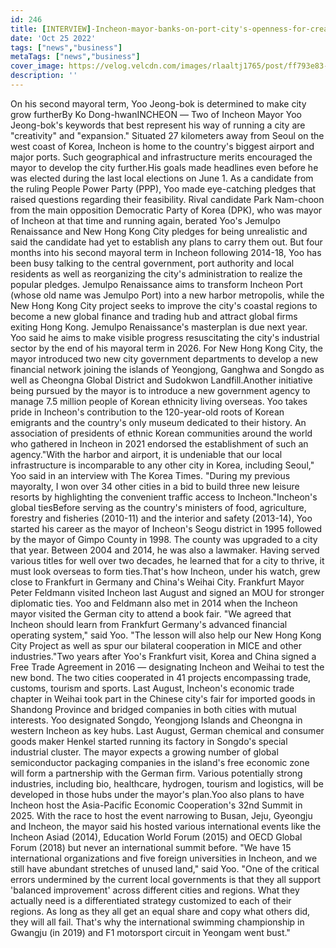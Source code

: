 ```yaml
---
id: 246
title: [INTERVIEW]-Incheon-mayor-banks-on-port-city's-openness-for-creative-governance-
date: 'Oct 25 2022'
tags: ["news","business"]
metaTags: ["news","business"]
cover_image: https://velog.velcdn.com/images/rlaaltj1765/post/ff793e83-baba-4dd5-a97c-fbd1e858632b/news2.jpg
description: ''
---
```


On his second mayoral term, Yoo Jeong-bok is determined to make city grow furtherBy Ko Dong-hwanINCHEON ― Two of Incheon Mayor Yoo Jeong-bok's keywords that best represent his way of running a city are "creativity" and "expansion." Situated 27 kilometers away from Seoul on the west coast of Korea, Incheon is home to the country's biggest airport and major ports. Such geographical and infrastructure merits encouraged the mayor to develop the city further.His goals made headlines even before he was elected during the last local elections on June 1. As a candidate from the ruling People Power Party (PPP), Yoo made eye-catching pledges that raised questions regarding their feasibility. Rival candidate Park Nam-choon from the main opposition Democratic Party of Korea (DPK), who was mayor of Incheon at that time and running again, berated Yoo's Jemulpo Renaissance and New Hong Kong City pledges for being unrealistic and said the candidate had yet to establish any plans to carry them out. But four months into his second mayoral term in Incheon following 2014-18, Yoo has been busy talking to the central government, port authority and local residents as well as reorganizing the city's administration to realize the popular pledges. Jemulpo Renaissance aims to transform Incheon Port (whose old name was Jemulpo Port) into a new harbor metropolis, while the New Hong Kong City project seeks to improve the city's coastal regions to become a new global finance and trading hub and attract global firms exiting Hong Kong. Jemulpo Renaissance's masterplan is due next year. Yoo said he aims to make visible progress resuscitating the city's industrial sector by the end of his mayoral term in 2026. For New Hong Kong City, the mayor introduced two new city government departments to develop a new financial network joining the islands of Yeongjong, Ganghwa and Songdo as well as Cheongna Global District and Sudokwon Landfill.Another initiative being pursued by the mayor is to introduce a new government agency to manage 7.5 million people of Korean ethnicity living overseas. Yoo takes pride in Incheon's contribution to the 120-year-old roots of Korean emigrants and the country's only museum dedicated to their history. An association of presidents of ethnic Korean communities around the world who gathered in Incheon in 2021 endorsed the establishment of such an agency."With the harbor and airport, it is undeniable that our local infrastructure is incomparable to any other city in Korea, including Seoul," Yoo said in an interview with The Korea Times. "During my previous mayoralty, I won over 34 other cities in a bid to build three new leisure resorts by highlighting the convenient traffic access to Incheon."Incheon's global tiesBefore serving as the country's ministers of food, agriculture, forestry and fisheries (2010-11) and the interior and safety (2013-14), Yoo started his career as the mayor of Incheon's Seogu district in 1995 followed by the mayor of Gimpo County in 1998. The county was upgraded to a city that year. Between 2004 and 2014, he was also a lawmaker. Having served various titles for well over two decades, he learned that for a city to thrive, it must look overseas to form ties.That's how Incheon, under his watch, grew close to Frankfurt in Germany and China's Weihai City. Frankfurt Mayor Peter Feldmann visited Incheon last August and signed an MOU for stronger diplomatic ties. Yoo and Feldmann also met in 2014 when the Incheon mayor visited the German city to attend a book fair. "We agreed that Incheon should learn from Frankfurt Germany's advanced financial operating system," said Yoo. "The lesson will also help our New Hong Kong City Project as well as spur our bilateral cooperation in MICE and other industries."Two years after Yoo's Frankfurt visit, Korea and China signed a Free Trade Agreement in 2016 ― designating Incheon and Weihai to test the new bond. The two cities cooperated in 41 projects encompassing trade, customs, tourism and sports. Last August, Incheon's economic trade chapter in Weihai took part in the Chinese city's fair for imported goods in Shandong Province and bridged companies in both cities with mutual interests. Yoo designated Songdo, Yeongjong Islands and Cheongna in western Incheon as key hubs. Last August, German chemical and consumer goods maker Henkel started running its factory in Songdo's special industrial cluster. The mayor expects a growing number of global semiconductor packaging companies in the island's free economic zone will form a partnership with the German firm. Various potentially strong industries, including bio, healthcare, hydrogen, tourism and logistics, will be developed in those hubs under the mayor's plan.Yoo also plans to have Incheon host the Asia-Pacific Economic Cooperation's 32nd Summit in 2025. With the race to host the event narrowing to Busan, Jeju, Gyeongju and Incheon, the mayor said his hosted various international events like the Incheon Asiad (2014), Education World Forum (2015) and OECD Global Forum (2018) but never an international summit before. "We have 15 international organizations and five foreign universities in Incheon, and we still have abundant stretches of unused land," said Yoo. "One of the critical errors undermined by the current local governments is that they all support 'balanced improvement' across different cities and regions. What they actually need is a differentiated strategy customized to each of their regions. As long as they all get an equal share and copy what others did, they will all fail. That's why the international swimming championship in Gwangju (in 2019) and F1 motorsport circuit in Yeongam went bust."
